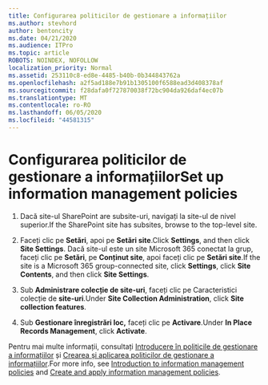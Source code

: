 ```yaml
---
title: Configurarea politicilor de gestionare a informațiilor
ms.author: stevhord
author: bentoncity
ms.date: 04/21/2020
ms.audience: ITPro
ms.topic: article
ROBOTS: NOINDEX, NOFOLLOW
localization_priority: Normal
ms.assetid: 253110c8-ed8e-4485-b40b-0b344843762a
ms.openlocfilehash: a2f5ad188e7b91b1305100f6588ead3d408378af
ms.sourcegitcommit: f28dafa0f727870038f72bc904da926daf4ec07b
ms.translationtype: MT
ms.contentlocale: ro-RO
ms.lasthandoff: 06/05/2020
ms.locfileid: "44581315"
---
```

# <a name="set-up-information-management-policies"></a><span data-ttu-id="872a7-102">Configurarea politicilor de gestionare a informațiilor</span><span class="sxs-lookup"><span data-stu-id="872a7-102">Set up information management policies</span></span>

1. <span data-ttu-id="872a7-103">Dacă site-ul SharePoint are subsite-uri, navigați la site-ul de nivel superior.</span><span class="sxs-lookup"><span data-stu-id="872a7-103">If the SharePoint site has subsites, browse to the top-level site.</span></span>
    
2. <span data-ttu-id="872a7-104">Faceți clic pe **Setări**, apoi pe **Setări site**.</span><span class="sxs-lookup"><span data-stu-id="872a7-104">Click **Settings**, and then click **Site Settings**.</span></span> <span data-ttu-id="872a7-105">Dacă site-ul este un site Microsoft 365 conectat la grup, faceți clic pe **Setări**, pe **Conținut site**, apoi faceți clic pe **Setări site**.</span><span class="sxs-lookup"><span data-stu-id="872a7-105">If the site is a Microsoft 365 group-connected site, click **Settings**, click **Site Contents**, and then click **Site Settings**.</span></span>
    
3. <span data-ttu-id="872a7-106">Sub **Administrare colecție de site-uri**, faceți clic pe Caracteristici colecție de **site-uri**.</span><span class="sxs-lookup"><span data-stu-id="872a7-106">Under **Site Collection Administration**, click **Site collection features**.</span></span>
    
4. <span data-ttu-id="872a7-107">Sub **Gestionare înregistrări loc,** faceți clic pe **Activare**.</span><span class="sxs-lookup"><span data-stu-id="872a7-107">Under **In Place Records Management**, click **Activate**.</span></span>
    
<span data-ttu-id="872a7-108">Pentru mai multe informații, consultați [Introducere în politicile de gestionare a informațiilor](https://go.microsoft.com/fwlink/?linkid=404239) și [Crearea și aplicarea politicilor de gestionare a informațiilor](https://go.microsoft.com/fwlink/?linkid=2003916).</span><span class="sxs-lookup"><span data-stu-id="872a7-108">For more info, see [Introduction to information management policies](https://go.microsoft.com/fwlink/?linkid=404239) and [Create and apply information management policies](https://go.microsoft.com/fwlink/?linkid=2003916).</span></span>
  

